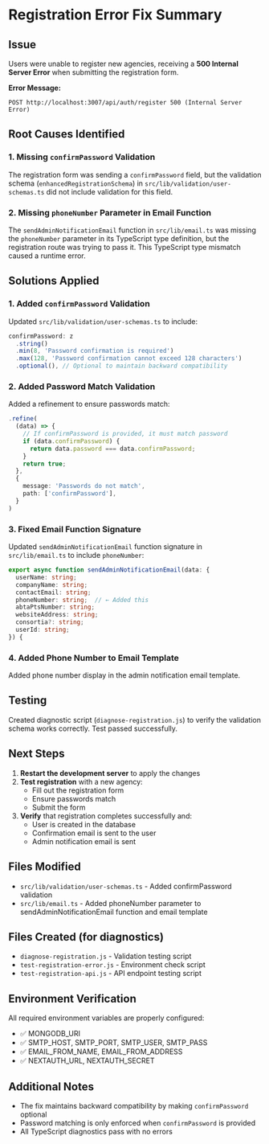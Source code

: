# Registration Error Fix Summary

## Issue
Users were unable to register new agencies, receiving a **500 Internal Server Error** when submitting the registration form.

**Error Message:**
```
POST http://localhost:3007/api/auth/register 500 (Internal Server Error)
```

## Root Causes Identified

### 1. Missing `confirmPassword` Validation
The registration form was sending a `confirmPassword` field, but the validation schema (`enhancedRegistrationSchema`) in `src/lib/validation/user-schemas.ts` did not include validation for this field.

### 2. Missing `phoneNumber` Parameter in Email Function
The `sendAdminNotificationEmail` function in `src/lib/email.ts` was missing the `phoneNumber` parameter in its TypeScript type definition, but the registration route was trying to pass it. This TypeScript type mismatch caused a runtime error.

## Solutions Applied

### 1. Added `confirmPassword` Validation
Updated `src/lib/validation/user-schemas.ts` to include:

```typescript
confirmPassword: z
  .string()
  .min(8, 'Password confirmation is required')
  .max(128, 'Password confirmation cannot exceed 128 characters')
  .optional(), // Optional to maintain backward compatibility
```

### 2. Added Password Match Validation
Added a refinement to ensure passwords match:

```typescript
.refine(
  (data) => {
    // If confirmPassword is provided, it must match password
    if (data.confirmPassword) {
      return data.password === data.confirmPassword;
    }
    return true;
  },
  {
    message: 'Passwords do not match',
    path: ['confirmPassword'],
  }
)
```

### 3. Fixed Email Function Signature
Updated `sendAdminNotificationEmail` function signature in `src/lib/email.ts` to include `phoneNumber`:

```typescript
export async function sendAdminNotificationEmail(data: {
  userName: string;
  companyName: string;
  contactEmail: string;
  phoneNumber: string;  // ← Added this
  abtaPtsNumber: string;
  websiteAddress: string;
  consortia?: string;
  userId: string;
}) {
```

### 4. Added Phone Number to Email Template
Added phone number display in the admin notification email template.

## Testing
Created diagnostic script (`diagnose-registration.js`) to verify the validation schema works correctly. Test passed successfully.

## Next Steps
1. **Restart the development server** to apply the changes
2. **Test registration** with a new agency:
   - Fill out the registration form
   - Ensure passwords match
   - Submit the form
3. **Verify** that registration completes successfully and:
   - User is created in the database
   - Confirmation email is sent to the user
   - Admin notification email is sent

## Files Modified
- `src/lib/validation/user-schemas.ts` - Added confirmPassword validation
- `src/lib/email.ts` - Added phoneNumber parameter to sendAdminNotificationEmail function and email template

## Files Created (for diagnostics)
- `diagnose-registration.js` - Validation testing script
- `test-registration-error.js` - Environment check script
- `test-registration-api.js` - API endpoint testing script

## Environment Verification
All required environment variables are properly configured:
- ✅ MONGODB_URI
- ✅ SMTP_HOST, SMTP_PORT, SMTP_USER, SMTP_PASS
- ✅ EMAIL_FROM_NAME, EMAIL_FROM_ADDRESS
- ✅ NEXTAUTH_URL, NEXTAUTH_SECRET

## Additional Notes
- The fix maintains backward compatibility by making `confirmPassword` optional
- Password matching is only enforced when `confirmPassword` is provided
- All TypeScript diagnostics pass with no errors
